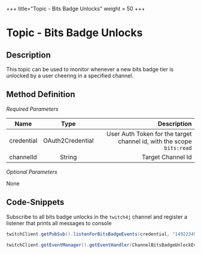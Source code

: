 +++
title="Topic - Bits Badge Unlocks"
weight = 50
+++

# Topic - Bits Badge Unlocks

## Description

This topic can be used to monitor whenever a new bits badge tier is unlocked by a user cheering in a specified channel.

## Method Definition

*Required Parameters*

| Name          | Type      | Description  |
| ------------- |:---------:| -----------------:|
| credential | OAuth2Credential | User Auth Token for the target channel id, with the scope `bits:read` |
| channelId | String | Target Channel Id |

*Optional Parameters*

None

## Code-Snippets

Subscribe to all bits badge unlocks in the `twitch4j` channel and register a listener that prints all messages to console

```java
twitchClient.getPubSub().listenForBitsBadgeEvents(credential, "149223493");

twitchClient.getEventManager().getEventHandler(ChannelBitsBadgeUnlockEvent.class).onEvent(ChannelSubscribeEvent.class, System.out::println);
```
